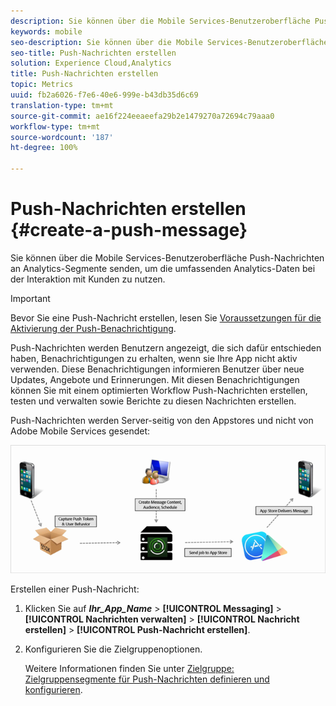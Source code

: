 ```yaml
---
description: Sie können über die Mobile Services-Benutzeroberfläche Push-Nachrichten an Analytics-Segmente senden, um die umfassenden Analytics-Daten bei der Interaktion mit Kunden zu nutzen.
keywords: mobile
seo-description: Sie können über die Mobile Services-Benutzeroberfläche Push-Nachrichten an Analytics-Segmente senden, um die umfassenden Analytics-Daten bei der Interaktion mit Kunden zu nutzen.
seo-title: Push-Nachrichten erstellen
solution: Experience Cloud,Analytics
title: Push-Nachrichten erstellen
topic: Metrics
uuid: fb2a6026-f7e6-40e6-999e-b43db35d6c69
translation-type: tm+mt
source-git-commit: ae16f224eeaeefa29b2e1479270a72694c79aaa0
workflow-type: tm+mt
source-wordcount: '187'
ht-degree: 100%

---
```



# Push-Nachrichten erstellen {#create-a-push-message}

Sie können über die Mobile Services-Benutzeroberfläche Push-Nachrichten an Analytics-Segmente senden, um die umfassenden Analytics-Daten bei der Interaktion mit Kunden zu nutzen.

>[!IMPORTANT]
>
>Bevor Sie eine Push-Nachricht erstellen, lesen Sie [Voraussetzungen für die Aktivierung der Push-Benachrichtigung](/help/using/c-manage-app-settings/c-mob-confg-app/configure-push-messaging/prerequisites-push-messaging.md).

Push-Nachrichten werden Benutzern angezeigt, die sich dafür entschieden haben, Benachrichtigungen zu erhalten, wenn sie Ihre App nicht aktiv verwenden. Diese Benachrichtigungen informieren Benutzer über neue Updates, Angebote und Erinnerungen. Mit diesen Benachrichtigungen können Sie mit einem optimierten Workflow Push-Nachrichten erstellen, testen und verwalten sowie Berichte zu diesen Nachrichten erstellen.

Push-Nachrichten werden Server-seitig von den Appstores und nicht von Adobe Mobile Services gesendet:

![](assets/push_message_diagram.png)

Erstellen einer Push-Nachricht:

1. Klicken Sie auf ***Ihr_App_Name*** > **[!UICONTROL Messaging]** > **[!UICONTROL Nachrichten verwalten]** > **[!UICONTROL Nachricht erstellen]** > **[!UICONTROL Push-Nachricht erstellen]**.
1. Konfigurieren Sie die Zielgruppenoptionen.

   Weitere Informationen finden Sie unter [Zielgruppe: Zielgruppensegmente für Push-Nachrichten definieren und konfigurieren](/help/using/in-app-messaging/t-create-push-message/c-audience-push-message.md).

